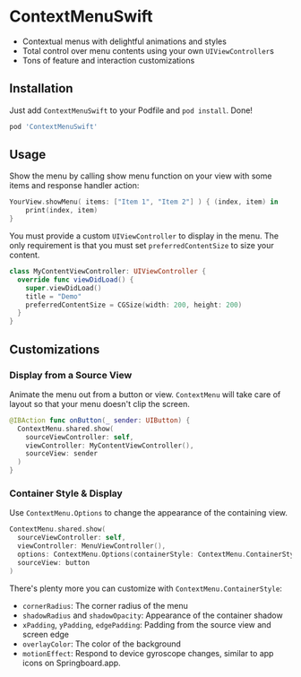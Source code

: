 # ContextMenuSwift


- Contextual menus with delightful animations and styles
- Total control over menu contents using your own `UIViewController`s
- Tons of feature and interaction customizations

## Installation

Just add `ContextMenuSwift` to your Podfile and `pod install`. Done!

```ruby
pod 'ContextMenuSwift'
```

## Usage

Show the menu by calling show menu function on your view with some items and response handler action:

```swift
YourView.showMenu( items: ["Item 1", "Item 2"] ) { (index, item) in
    print(index, item)
}
```

You must provide a custom `UIViewController` to display in the menu. The only requirement is that you must set `preferredContentSize` to size your content.

```swift
class MyContentViewController: UIViewController {
  override func viewDidLoad() {
    super.viewDidLoad()
    title = "Demo"
    preferredContentSize = CGSize(width: 200, height: 200)
  }
}
```

## Customizations

### Display from a Source View

Animate the menu out from a button or view. `ContextMenu` will take care of layout so that your menu doesn't clip the screen.

```swift
@IBAction func onButton(_ sender: UIButton) {
  ContextMenu.shared.show(
    sourceViewController: self,
    viewController: MyContentViewController(),
    sourceView: sender
  )
}
```

### Container Style & Display

Use `ContextMenu.Options` to change the appearance of the containing view.

```swift
ContextMenu.shared.show(
  sourceViewController: self,
  viewController: MenuViewController(),
  options: ContextMenu.Options(containerStyle: ContextMenu.ContainerStyle(backgroundColor: .blue)),
  sourceView: button
)
```


There's plenty more you can customize with `ContextMenu.ContainerStyle`:

- `cornerRadius`: The corner radius of the menu
- `shadowRadius` and `shadowOpacity`: Appearance of the container shadow
- `xPadding`, `yPadding`, `edgePadding`: Padding from the source view and screen edge
- `overlayColor`: The color of the background
- `motionEffect`: Respond to device gyroscope changes, similar to app icons on Springboard.app.

